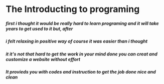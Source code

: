 # The Introducting to programing

##### first i thought it would be really hard to learn programing and it will take years to get used to it but, after 
##### i felt relaxing **_in positive way of course_** it was easier than i thought
##### it it's not that hard to get the work in your mind done you can creat and customize a website without effort
##### It provieds you with codes and instruction to get the job done **_nice and clean_** 
